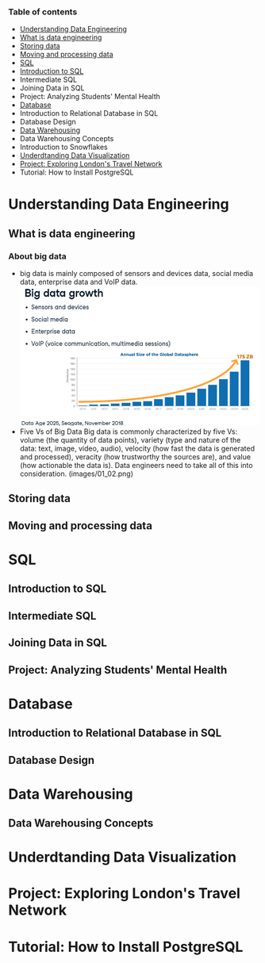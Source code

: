 ### Table of contents

- [Understanding Data Engineering](#understanding-data-engineering)
 - [What is data engineering](#what-is-data-engineering)
 - [Storing data](#storing-data)
 - [Moving and processing data](#moving-and-processing-data)
- [SQL](#sql)
 - [Introduction to SQL](#introdiction-tosql)
 - Intermediate SQL
 - Joining Data in SQL
 - Project: Analyzing Students' Mental Health
- [Database](#database)
 - Introduction to Relational Database in SQL
 - Database Design
- [Data Warehousing](#data-warehousing)
 - Data Warehousing Concepts
 - Introduction to Snowflakes
- [Underdtanding Data Visualization](#underdtanding-data-visualization)
- [Project: Exploring London's Travel Network](#project-exploring-londons-travel-network)
- Tutorial: How to Install PostgreSQL


# Understanding Data Engineering
## What is data engineering
### About big data
- big data is mainly composed of sensors and devices data, social media data, enterprise data and VoIP data.
![big data growth](images/01_01.png)
- Five Vs of Big Data
Big data is commonly characterized by five Vs: volume (the quantity of data points), variety (type and nature of the data: text, image, video, audio), velocity (how fast the data is generated and processed), veracity (how trustworthy the sources are), and value (how actionable the data is). Data engineers need to take all of this into consideration.
(images/01_02.png)



## Storing data

## Moving and processing data

# SQL

## Introduction to SQL
## Intermediate SQL
## Joining Data in SQL
## Project: Analyzing Students' Mental Health

# Database
## Introduction to Relational Database in SQL
## Database Design
# Data Warehousing

## Data Warehousing Concepts
# Underdtanding Data Visualization
# Project: Exploring London's Travel Network
# Tutorial: How to Install PostgreSQL
